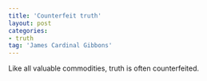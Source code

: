 ```yaml
---
title: 'Counterfeit truth'
layout: post
categories:
- truth
tag: 'James Cardinal Gibbons'
---
```


Like all valuable commodities, truth is often counterfeited.